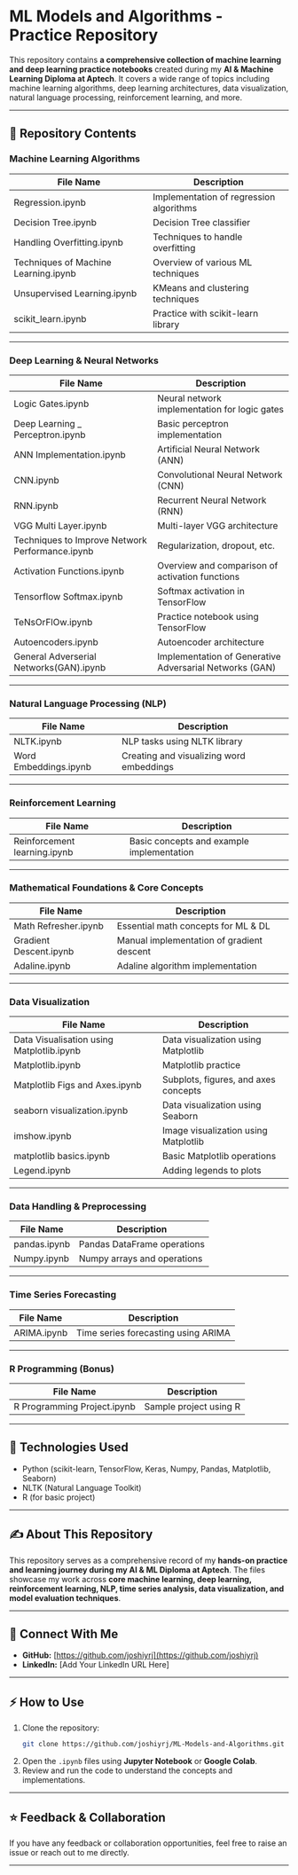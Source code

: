# ML Models and Algorithms - Practice Repository

This repository contains **a comprehensive collection of machine learning and deep learning practice notebooks** created during my **AI & Machine Learning Diploma at Aptech**. It covers a wide range of topics including machine learning algorithms, deep learning architectures, data visualization, natural language processing, reinforcement learning, and more.

---

## 📂 Repository Contents

### Machine Learning Algorithms
| File Name                            | Description |
|--------------------------------------|------------------------------------------|
| Regression.ipynb                     | Implementation of regression algorithms |
| Decision Tree.ipynb                  | Decision Tree classifier |
| Handling Overfitting.ipynb           | Techniques to handle overfitting |
| Techniques of Machine Learning.ipynb | Overview of various ML techniques |
| Unsupervised Learning.ipynb          | KMeans and clustering techniques |
| scikit_learn.ipynb                   | Practice with scikit-learn library |

---

### Deep Learning & Neural Networks
| File Name                                       | Description |
|-------------------------------------------------|--------------------------------------------------------|
| Logic Gates.ipynb                               | Neural network implementation for logic gates |
| Deep Learning _ Perceptron.ipynb                | Basic perceptron implementation |
| ANN Implementation.ipynb                        | Artificial Neural Network (ANN) |
| CNN.ipynb                                       | Convolutional Neural Network (CNN) |
| RNN.ipynb                                       | Recurrent Neural Network (RNN) |
| VGG Multi Layer.ipynb                           | Multi-layer VGG architecture |
| Techniques to Improve Network Performance.ipynb | Regularization, dropout, etc. |
| Activation Functions.ipynb                      | Overview and comparison of activation functions |
| Tensorflow Softmax.ipynb                        | Softmax activation in TensorFlow |
| TeNsOrFlOw.ipynb                                | Practice notebook using TensorFlow |
| Autoencoders.ipynb                              | Autoencoder architecture |
| General Adverserial Networks(GAN).ipynb         | Implementation of Generative Adversarial Networks (GAN) |

---

### Natural Language Processing (NLP)
| File Name                | Description |
|--------------------------|-------------|
| NLTK.ipynb                | NLP tasks using NLTK library |
| Word Embeddings.ipynb     | Creating and visualizing word embeddings |

---

### Reinforcement Learning
| File Name                | Description |
|--------------------------|-------------|
| Reinforcement learning.ipynb | Basic concepts and example implementation |

---

### Mathematical Foundations & Core Concepts
| File Name               | Description |
|-------------------------|-------------|
| Math Refresher.ipynb     | Essential math concepts for ML & DL |
| Gradient Descent.ipynb   | Manual implementation of gradient descent |
| Adaline.ipynb            | Adaline algorithm implementation |

---

### Data Visualization
| File Name                                | Description |
|-----------------------------------------|-------------|
| Data Visualisation using Matplotlib.ipynb | Data visualization using Matplotlib |
| Matplotlib.ipynb                        | Matplotlib practice |
| Matplotlib Figs and Axes.ipynb          | Subplots, figures, and axes concepts |
| seaborn visualization.ipynb             | Data visualization using Seaborn |
| imshow.ipynb                            | Image visualization using Matplotlib |
| matplotlib basics.ipynb                 | Basic Matplotlib operations |
| Legend.ipynb                            | Adding legends to plots |

---

### Data Handling & Preprocessing
| File Name         | Description |
|------------------|-------------|
| pandas.ipynb      | Pandas DataFrame operations |
| Numpy.ipynb       | Numpy arrays and operations |

---

### Time Series Forecasting
| File Name         | Description |
|------------------|-------------|
| ARIMA.ipynb       | Time series forecasting using ARIMA |

---

### R Programming (Bonus)
| File Name                   | Description |
|-----------------------------|-------------|
| R Programming Project.ipynb  | Sample project using R |

---

## 🔧 Technologies Used
- Python (scikit-learn, TensorFlow, Keras, Numpy, Pandas, Matplotlib, Seaborn)
- NLTK (Natural Language Toolkit)
- R (for basic project)

---

## ✍️ About This Repository
This repository serves as a comprehensive record of my **hands-on practice and learning journey during my AI & ML Diploma at Aptech**. The files showcase my work across **core machine learning, deep learning, reinforcement learning, NLP, time series analysis, data visualization, and model evaluation techniques**.

---

## 🔗 Connect With Me
- **GitHub:** [https://github.com/joshiyrj](https://github.com/joshiyrj)
- **LinkedIn:** [Add Your LinkedIn URL Here]

---

## ⚡ How to Use
1. Clone the repository:
    ```bash
    git clone https://github.com/joshiyrj/ML-Models-and-Algorithms.git
    ```
2. Open the `.ipynb` files using **Jupyter Notebook** or **Google Colab**.
3. Review and run the code to understand the concepts and implementations.

---

## ⭐ Feedback & Collaboration
If you have any feedback or collaboration opportunities, feel free to raise an issue or reach out to me directly.

---
